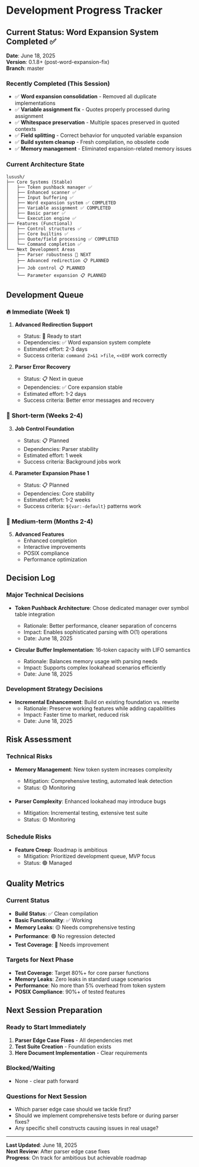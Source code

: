 # Development Progress Tracker

## Current Status: Word Expansion System Completed ✅

**Date**: June 18, 2025  
**Version**: 0.1.8+ (post-word-expansion-fix)  
**Branch**: master  

### Recently Completed (This Session)
- ✅ **Word expansion consolidation** - Removed all duplicate implementations
- ✅ **Variable assignment fix** - Quotes properly processed during assignment
- ✅ **Whitespace preservation** - Multiple spaces preserved in quoted contexts
- ✅ **Field splitting** - Correct behavior for unquoted variable expansion
- ✅ **Build system cleanup** - Fresh compilation, no obsolete code
- ✅ **Memory management** - Eliminated expansion-related memory issues

### Current Architecture State
```
lusush/
├── Core Systems (Stable)
│   ├── Token pushback manager ✅
│   ├── Enhanced scanner ✅  
│   ├── Input buffering ✅
│   ├── Word expansion system ✅ COMPLETED
│   ├── Variable assignment ✅ COMPLETED
│   ├── Basic parser ✅
│   └── Execution engine ✅
├── Features (Functional)
│   ├── Control structures ✅
│   ├── Core builtins ✅
│   ├── Quote/field processing ✅ COMPLETED
│   └── Command completion ✅
└── Next Development Areas
    ├── Parser robustness 🔄 NEXT
    ├── Advanced redirection 📋 PLANNED
    ├── Job control 📋 PLANNED
    └── Parameter expansion 📋 PLANNED
```

## Development Queue

### 🔥 **Immediate (Week 1)**
1. **Advanced Redirection Support**
   - Status: 🔄 Ready to start
   - Dependencies: ✅ Word expansion system complete
   - Estimated effort: 2-3 days
   - Success criteria: `command 2>&1 >file`, `<<EOF` work correctly

2. **Parser Error Recovery**  
   - Status: 📋 Next in queue
   - Dependencies: ✅ Core expansion stable
   - Estimated effort: 1-2 days
   - Success criteria: Better error messages and recovery

### 🚀 **Short-term (Weeks 2-4)**
3. **Job Control Foundation**
   - Status: 📋 Planned
   - Dependencies: Parser stability
   - Estimated effort: 1 week
   - Success criteria: Background jobs work

4. **Parameter Expansion Phase 1**
   - Status: 📋 Planned  
   - Dependencies: Core stability
   - Estimated effort: 1-2 weeks
   - Success criteria: `${var:-default}` patterns work

### 🎯 **Medium-term (Months 2-4)**
5. **Advanced Features**
   - Enhanced completion
   - Interactive improvements
   - POSIX compliance
   - Performance optimization

## Decision Log

### Major Technical Decisions
- **Token Pushback Architecture**: Chose dedicated manager over symbol table integration
  - Rationale: Better performance, cleaner separation of concerns
  - Impact: Enables sophisticated parsing with O(1) operations
  - Date: June 18, 2025

- **Circular Buffer Implementation**: 16-token capacity with LIFO semantics
  - Rationale: Balances memory usage with parsing needs
  - Impact: Supports complex lookahead scenarios efficiently
  - Date: June 18, 2025

### Development Strategy Decisions
- **Incremental Enhancement**: Build on existing foundation vs. rewrite
  - Rationale: Preserve working features while adding capabilities
  - Impact: Faster time to market, reduced risk
  - Date: June 18, 2025

## Risk Assessment

### Technical Risks
- **Memory Management**: New token system increases complexity
  - Mitigation: Comprehensive testing, automated leak detection
  - Status: 🟡 Monitoring

- **Parser Complexity**: Enhanced lookahead may introduce bugs
  - Mitigation: Incremental testing, extensive test suite
  - Status: 🟡 Monitoring

### Schedule Risks  
- **Feature Creep**: Roadmap is ambitious
  - Mitigation: Prioritized development queue, MVP focus
  - Status: 🟢 Managed

## Quality Metrics

### Current Status
- **Build Status**: ✅ Clean compilation
- **Basic Functionality**: ✅ Working
- **Memory Leaks**: 🟡 Needs comprehensive testing
- **Performance**: 🟢 No regression detected
- **Test Coverage**: 🔴 Needs improvement

### Targets for Next Phase
- **Test Coverage**: Target 80%+ for core parser functions
- **Memory Leaks**: Zero leaks in standard usage scenarios  
- **Performance**: No more than 5% overhead from token system
- **POSIX Compliance**: 90%+ of tested features

## Next Session Preparation

### Ready to Start Immediately
1. **Parser Edge Case Fixes** - All dependencies met
2. **Test Suite Creation** - Foundation exists
3. **Here Document Implementation** - Clear requirements

### Blocked/Waiting
- None - clear path forward

### Questions for Next Session
- Which parser edge case should we tackle first?
- Should we implement comprehensive tests before or during parser fixes?
- Any specific shell constructs causing issues in real usage?

---
**Last Updated**: June 18, 2025  
**Next Review**: After parser edge case fixes  
**Progress**: On track for ambitious but achievable roadmap
